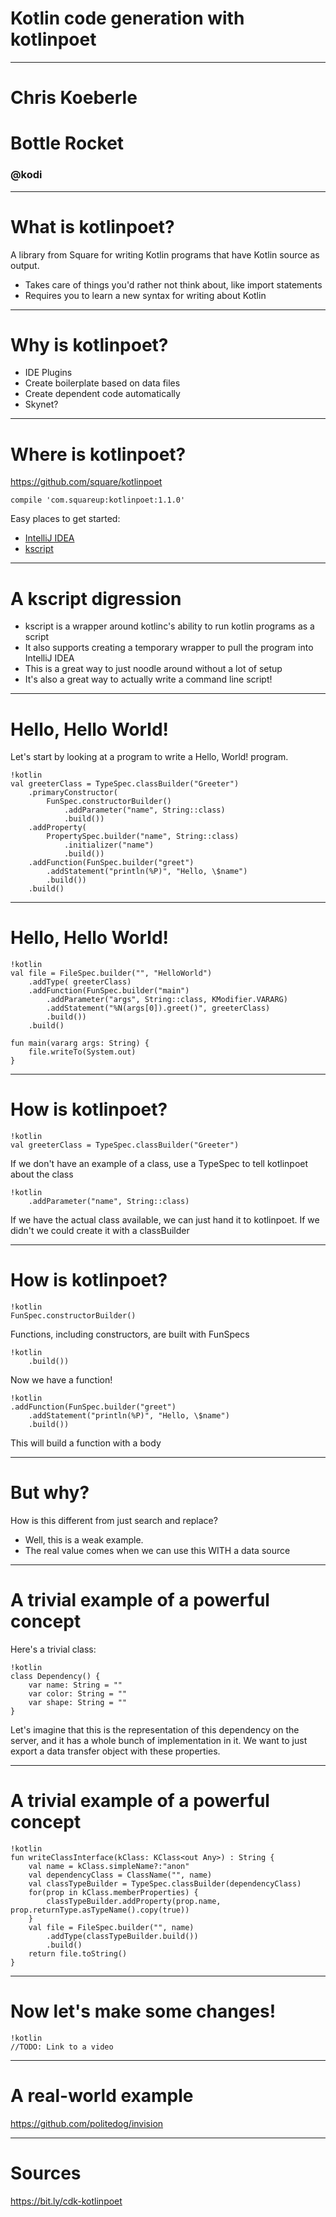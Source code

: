 # Kotlin code generation with kotlinpoet

---

# Chris Koeberle
# Bottle Rocket 
### @kodi

---

# What is kotlinpoet?

A library from Square for writing Kotlin programs that have Kotlin source as output.

* Takes care of things you'd rather not think about, like import statements
* Requires you to learn a new syntax for writing about Kotlin

---

# Why is kotlinpoet?

* IDE Plugins
* Create boilerplate based on data files
* Create dependent code automatically
* Skynet?

---

# Where is kotlinpoet?

<https://github.com/square/kotlinpoet>

`compile 'com.squareup:kotlinpoet:1.1.0'`

Easy places to get started:

* [IntelliJ IDEA](https://www.jetbrains.com/idea/download/)
* [kscript](https://github.com/holgerbrandl/kscript)

---

# A kscript digression

* kscript is a wrapper around kotlinc's ability to run kotlin programs as a script
* It also supports creating a temporary wrapper to pull the program into IntelliJ IDEA
* This is a great way to just noodle around without a lot of setup
* It's also a great way to actually write a command line script!

---

# Hello, Hello World!

Let's start by looking at a program to write a Hello, World! program.

    !kotlin
    val greeterClass = TypeSpec.classBuilder("Greeter")
        .primaryConstructor(
            FunSpec.constructorBuilder()
                .addParameter("name", String::class)
                .build())
        .addProperty(
            PropertySpec.builder("name", String::class)
                .initializer("name")
                .build())
        .addFunction(FunSpec.builder("greet")
            .addStatement("println(%P)", "Hello, \$name")
            .build())
        .build()

---

# Hello, Hello World!

    !kotlin
    val file = FileSpec.builder("", "HelloWorld")
        .addType( greeterClass)
        .addFunction(FunSpec.builder("main")
            .addParameter("args", String::class, KModifier.VARARG)
            .addStatement("%N(args[0]).greet()", greeterClass)
            .build())
        .build()
    
    fun main(vararg args: String) {
        file.writeTo(System.out)
    }

---

# How is kotlinpoet?

    !kotlin
    val greeterClass = TypeSpec.classBuilder("Greeter")

If we don't have an example of a class, use a TypeSpec to tell kotlinpoet about the class

    !kotlin
        .addParameter("name", String::class)

If we have the actual class available, we can just hand it to kotlinpoet. 
If we didn't we could create it with a classBuilder

---

# How is kotlinpoet?

    !kotlin
    FunSpec.constructorBuilder()

Functions, including constructors, are built with FunSpecs

    !kotlin
        .build())
 
Now we have a function!

    !kotlin
    .addFunction(FunSpec.builder("greet")
        .addStatement("println(%P)", "Hello, \$name")
        .build())
 
This will build a function with a body

---

# But why?

How is this different from just search and replace?

* Well, this is a weak example.
* The real value comes when we can use this WITH a data source

---

# A trivial example of a powerful concept

Here's a trivial class:

    !kotlin
    class Dependency() {
        var name: String = ""
        var color: String = ""
        var shape: String = ""
    }

Let's imagine that this is the representation of this dependency on the server, and it has a whole bunch of implementation in it. We want to just export a data transfer object with these properties.

---

# A trivial example of a powerful concept

    !kotlin
    fun writeClassInterface(kClass: KClass<out Any>) : String {
        val name = kClass.simpleName?:"anon"
        val dependencyClass = ClassName("", name)
        val classTypeBuilder = TypeSpec.classBuilder(dependencyClass)
        for(prop in kClass.memberProperties) {
            classTypeBuilder.addProperty(prop.name, prop.returnType.asTypeName().copy(true))
        }
        val file = FileSpec.builder("", name)
            .addType(classTypeBuilder.build())
            .build()
        return file.toString()
    }

---

# Now let's make some changes!

    !kotlin
    //TODO: Link to a video

---

# A real-world example

<https://github.com/politedog/invision>

---

# Sources

<https://bit.ly/cdk-kotlinpoet>
